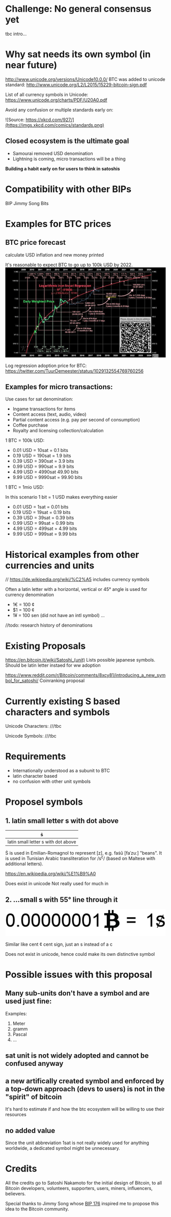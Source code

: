# Challenge: No general consensus yet

tbc intro...

# Why sat needs its own symbol (in near future)

http://www.unicode.org/versions/Unicode10.0.0/
BTC was added to unicode standard: http://www.unicode.org/L2/L2015/15229-bitcoin-sign.pdf

List of all currency symbols in Unicode:
https://www.unicode.org/charts/PDF/U20A0.pdf

Avoid any confusion or multiple standards early on:

![Source: https://xkcd.com/927/](https://imgs.xkcd.com/comics/standards.png)

## Closed ecosystem is the ultimate goal

* Samourai removed USD denomination
* Lightning is coming, micro transactions will be a thing

**Building a habit early on for users to think in satoshis**

# Compatibility with other BIPs

BIP Jimmy Song Bits

# Examples for BTC prices

## BTC price forecast
calculate USD inflation and new money printed

It's reasonable to expect BTC to go up to 100k USD by 2022.
![Bitcoin price forecast](btc-logreg-price.jpg)

Log regression adoption price for BTC:
https://twitter.com/TuurDemeester/status/1029132554769760256

## Examples for micro transactions:

Use cases for sat denomination:

* Ingame transactions for items
* Content access (text, audio, video)
* Partial content access (e.g. pay per second of consumption)
* Coffee purchase
* Royalty and licensing collection/calculation

1 BTC = 100k USD:
* 0.01 USD = 10sat = 0.1 bits
* 0.19 USD = 190sat = 1.9 bits
* 0.39 USD = 390sat = 3.9 bits
* 0.99 USD = 990sat = 9.9 bits
* 4.99 USD = 4990sat 49.90 bits
* 9.99 USD = 9990sat = 99.90 bits

1 BTC = 1mio USD:

In this scenario 1 bit = 1 USD makes everything easier
* 0.01 USD = 1sat = 0.01 bits
* 0.19 USD = 19sat = 0.19 bits
* 0.39 USD = 39sat = 0.39 bits
* 0.99 USD = 99sat  = 0.99 bits
* 4.99 USD = 499sat = 4.99 bits
* 9.99 USD = 999sat = 9.99 bits

# Historical examples from other currencies and units 

// https://de.wikipedia.org/wiki/%C2%A5 includes currency symbols

Often a latin letter with a horizontal, vertical or 45° angle is used for currency denomination

* 1€ = 100 ¢
* $1 = 100 ¢
* 1¥ = 100 sen (did not have an intl symbol)
...

//todo: research history of denominations

# Existing Proposals

https://en.bitcoin.it/wiki/Satoshi_(unit)
Lists possible japanese symbols. Should be latin letter instaed for ww adoption

https://www.reddit.com/r/Bitcoin/comments/8xcy81/introducing_a_new_symbol_for_satoshi/
Coinranking proposal

# Currently existing S based characters and symbols

Unicode Characters:
///tbc

Unicode Symbols:
///tbc

# Requirements

* Internationally understood as a subunit to BTC
* latin character based
* no confusion with other unit symbols

# Proposel symbols

## 1. latin small letter s with dot above

| ṡ |
| - |
| latin small letter s with dot above |

Ṡ is used in Emilian-Romagnol to represent [z], e.g. faṡû [faˈzuː] "beans". It is used in Tunisian Arabic transliteration for /sˁ/ (based on Maltese with additional letters).

https://en.wikipedia.org/wiki/%E1%B9%A0

Does exist in unicode
Not really used for much in 

## 2. ...small s with 55° line through it

![](sat-55deg.png)

Similar like cent ¢ cent sign, just an s instead of a c

Does not exist in unicode, hence could make its own distinctive symbol

# Possible issues with this proposal

## Many sub-units don't have a symbol and are used just fine:

Examples: 

1. Meter
2. gramm
3. Pascal
4. ...

## sat unit is not widely adopted and cannot be confused anyway

## a new artifically created symbol and enforced by a top-down approach (devs to users) is not in the "spirit" of bitcoin

It's hard to estimate if and how the btc ecosystem will be willing to use their resources

## no added value

Since the unit abbreviation 1sat is not really widely used for anything worldwide, a dedicated symbol might be unnecessary.

# Credits

All the credits go to Satoshi Nakamoto for the initial design of Bitcoin, to all Bitcoin developers, volunteers, supporters, users, miners, influencers, believers.

Special thanks to Jimmy Song whose [BIP 176](https://github.com/bitcoin/bips/blob/master/bip-0176.mediawiki) inspired me to propose this idea to the Bitcoin community.
